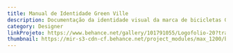 ```yaml
---
title: Manual de Identidade Green Ville
description: Documentação da identidade visual da marca de bicicletas Green Ville
category: Designer
linkProjeto: https://www.behance.net/gallery/101791055/Logofolio-20?tracking_source=search_projects_recommended%7Cbranding
thumbnail: https://mir-s3-cdn-cf.behance.net/project_modules/max_1200/bde942101791055.5f279852c92c3.png
---
```


